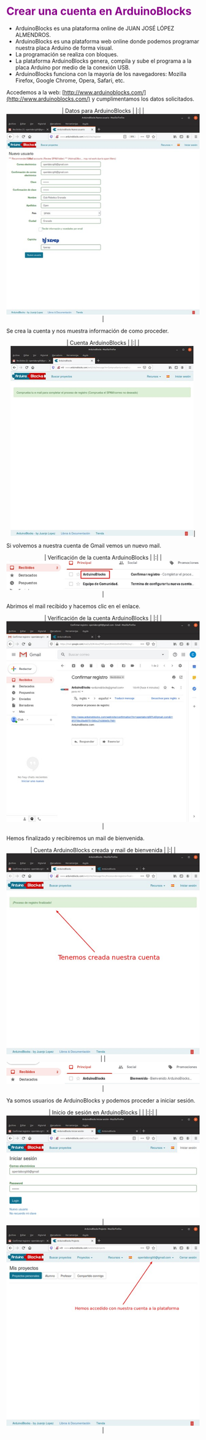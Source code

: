 # <FONT COLOR=#8B008B>Crear una cuenta en ArduinoBlocks</font>

* ArduinoBlocks es una plataforma online de JUAN JOSÉ LÓPEZ ALMENDROS.
* ArduinoBlocks es una plataforma web online donde podemos programar nuestra placa Arduino de forma visual.
* La programación se realiza con bloques.
* La plataforma ArduinoBlocks genera, compila y sube el programa a la placa Arduino por medio de la conexión USB. 
* ArduinoBlocks funciona con la mayoría de los navegadores: Mozilla Firefox, Google Chrome, Opera, Safari, etc.

Accedemos a la web: [http://www.arduinoblocks.com/](http://www.arduinoblocks.com/) y cumplimentamos los datos solicitados.

<center>

| Datos para ArduinoBlocks |
|:|
|![Datos para ArduinoBlocks](img/AB/crear-cuenta-AB.png)|

</center>

Se crea la cuenta y nos muestra información de como proceder.

<center>

| Cuenta ArduinoBlocks |
|:|
|![Cuenta ArduinoBlocks](img/AB/procederAB.png)|

</center>

Si volvemos a nuestra cuenta de Gmail vemos un nuevo mail.

<center>

| Verificación de la cuenta ArduinoBlocks |
|:|
|![Verificación de la cuenta ArduinoBlocks](img/AB/verificaAB.png)|

</center>

Abrimos el mail recibido y hacemos clic en el enlace.

<center>

| Verificación de la cuenta ArduinoBlocks |
|:|
|![Verificación de la cuenta ArduinoBlocks](img/AB/verificaAB1.png)|

</center>

Hemos finalizado y recibiremos un mail de bienvenida.

<center>

| Cuenta ArduinoBlocks creada y mail de bienvenida |
|:|
|![Cuenta ArduinoBlocks creada](img/AB/finAB.png)|
|![Mail de bienvenida](img/AB/bienvAB.png)|

</center>

Ya somos usuarios de ArduinoBlocks y podemos proceder a iniciar sesión.

<center>

| Inicio de sesión en ArduinoBlocks | |
|:|:|
|![Datos inicio sesión](img/AB/iniciar.png)|![Sesión iniciada](img/AB/iniciada.png)|

</center>